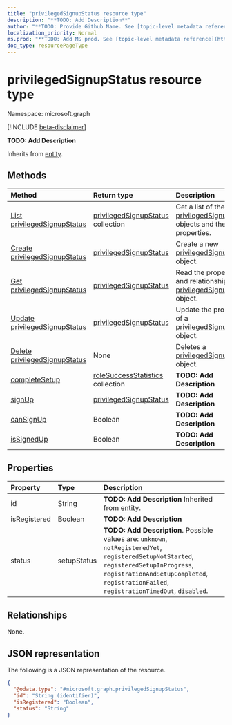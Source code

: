 ```yaml
---
title: "privilegedSignupStatus resource type"
description: "**TODO: Add Description**"
author: "**TODO: Provide Github Name. See [topic-level metadata reference](https://msgo.azurewebsites.net/add/document/guidelines/metadata.html#topic-level-metadata)**"
localization_priority: Normal
ms.prod: "**TODO: Add MS prod. See [topic-level metadata reference](https://msgo.azurewebsites.net/add/document/guidelines/metadata.html#topic-level-metadata)**"
doc_type: resourcePageType
---
```


# privilegedSignupStatus resource type

Namespace: microsoft.graph

[!INCLUDE [beta-disclaimer](../../includes/beta-disclaimer.md)]

**TODO: Add Description**


Inherits from [entity](../resources/entity.md).

## Methods
|Method|Return type|Description|
|:---|:---|:---|
|[List privilegedSignupStatus](../api/privilegedsignupstatus-list.md)|[privilegedSignupStatus](../resources/privilegedsignupstatus.md) collection|Get a list of the [privilegedSignupStatus](../resources/privilegedsignupstatus.md) objects and their properties.|
|[Create privilegedSignupStatus](../api/privilegedsignupstatus-post-privilegedsignupstatus.md)|[privilegedSignupStatus](../resources/privilegedsignupstatus.md)|Create a new [privilegedSignupStatus](../resources/privilegedsignupstatus.md) object.|
|[Get privilegedSignupStatus](../api/privilegedsignupstatus-get.md)|[privilegedSignupStatus](../resources/privilegedsignupstatus.md)|Read the properties and relationships of a [privilegedSignupStatus](../resources/privilegedsignupstatus.md) object.|
|[Update privilegedSignupStatus](../api/privilegedsignupstatus-update.md)|[privilegedSignupStatus](../resources/privilegedsignupstatus.md)|Update the properties of a [privilegedSignupStatus](../resources/privilegedsignupstatus.md) object.|
|[Delete privilegedSignupStatus](../api/privilegedsignupstatus-delete.md)|None|Deletes a [privilegedSignupStatus](../resources/privilegedsignupstatus.md) object.|
|[completeSetup](../api/privilegedsignupstatus-completesetup.md)|[roleSuccessStatistics](../resources/rolesuccessstatistics.md) collection|**TODO: Add Description**|
|[signUp](../api/privilegedsignupstatus-signup.md)|[privilegedSignupStatus](../resources/privilegedsignupstatus.md)|**TODO: Add Description**|
|[canSignUp](../api/privilegedsignupstatus-cansignup.md)|Boolean|**TODO: Add Description**|
|[isSignedUp](../api/privilegedsignupstatus-issignedup.md)|Boolean|**TODO: Add Description**|

## Properties
|Property|Type|Description|
|:---|:---|:---|
|id|String|**TODO: Add Description** Inherited from [entity](../resources/entity.md).|
|isRegistered|Boolean|**TODO: Add Description**|
|status|setupStatus|**TODO: Add Description**. Possible values are: `unknown`, `notRegisteredYet`, `registeredSetupNotStarted`, `registeredSetupInProgress`, `registrationAndSetupCompleted`, `registrationFailed`, `registrationTimedOut`, `disabled`.|

## Relationships
None.

## JSON representation
The following is a JSON representation of the resource.
<!-- {
  "blockType": "resource",
  "keyProperty": "id",
  "@odata.type": "microsoft.graph.privilegedSignupStatus",
  "baseType": "microsoft.graph.entity",
  "openType": false
}
-->
``` json
{
  "@odata.type": "#microsoft.graph.privilegedSignupStatus",
  "id": "String (identifier)",
  "isRegistered": "Boolean",
  "status": "String"
}
```

